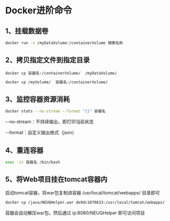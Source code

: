 # Docker进阶命令

## 1、挂载数据卷

~~~bash
docker run -v /myDataVolume:/containerVolume 镜像名称
~~~

## 2、拷贝指定文件到指定目录

~~~
docker cp 容器名:/containerVolume/  /myDataVolume/
~~~

~~~bash
docker cp /myVolume/  容器名:/containerVolume/
~~~

## 3、监控容器资源消耗

~~~bash
docker stats --no-stream --format "{}" 容器名
~~~

--no-stream：不持续输出，即打印当前状态

--format：自定义输出格式（json）

## 4、重连容器

~~~bash
exec -it 容器名 /bin/bash
~~~

## 5、将Web项目挂在tomcat容器内

启动tomcat容器，将war包复制进容器 /usr/local/tomcat/webapps/ 目录即可

~~~bash
docker cp /java/NEUQHelper.war de9dc1076633:/usr/local/tomcat/webapps/
~~~

容器会自动解压war包，然后通过 ip:8080/NEUQHelper 即可访问项目

